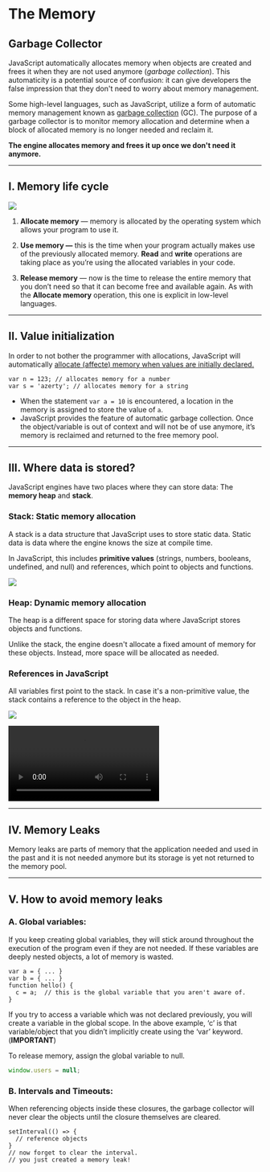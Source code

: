 # The Memory

## Garbage Collector

JavaScript automatically allocates memory when objects are created and frees it when they are not used anymore (*garbage collection*). This automaticity is a potential source of confusion: it can give developers the false impression that they don't need to worry about memory management.

Some high-level languages, such as JavaScript, utilize a form of automatic memory management known as [garbage collection](https://en.wikipedia.org/wiki/Garbage_collection_(computer_science)) (GC). The purpose of a garbage collector is to monitor memory allocation and determine when a block of allocated memory is no longer needed and reclaim it.

**The engine allocates memory and frees it up once we don't need it anymore.**

---

## I. Memory life cycle

![](https://felixgerschau.com/static/87cb911a5bdda814cdc38a1679e327e5/599ea/memory-life-cycle.png)

1. **Allocate memory** — memory is allocated by the operating system which allows your program to use it. 

2. **Use memory —** this is the time when your program actually makes use of the previously allocated memory. **Read** and **write** operations are taking place as you’re using the allocated variables in your code.

3. **Release memory** — now is the time to release the entire memory that you don’t need so that it can become free and available again. As with the **Allocate memory** operation, this one is explicit in low-level languages.

---

## II. Value initialization

In order to not bother the programmer with allocations, JavaScript will automatically <u>allocate (affecte) memory when values are initially declared.</u>

```
var n = 123; // allocates memory for a number
var s = 'azerty'; // allocates memory for a string
```

- When the statement `var a = 10` is encountered, a location in the memory is assigned to store the value of `a`.
- JavaScript provides the feature of automatic garbage collection. Once the object/variable is out of context and will not be of use anymore, it’s memory is reclaimed and returned to the free memory pool.

---

## III. Where data is stored?

JavaScript engines have two places where they can store data: The **memory heap** and **stack**.

### Stack: Static memory allocation

A stack is a data structure that JavaScript uses to store static data. 
Static data is data where the engine knows the size at compile time. 

In JavaScript, this includes **primitive values** (strings, numbers, booleans, undefined, and null) and references, which point to objects and functions.

![](https://felixgerschau.com/static/b94165593eb6e02d73039d8b2cfccfdd/437e0/stack-memory-explained.png)

### Heap: Dynamic memory allocation

The heap is a different space for storing data where JavaScript stores objects and functions.

Unlike the stack, the engine doesn't allocate a fixed amount of memory for these objects. Instead, more space will be allocated as needed.

### References in JavaScript

All variables first point to the stack. In case it's a non-primitive value, the stack contains a reference to the object in the heap.

![](https://felixgerschau.com/static/b452488bd7eeac0405c48f164da6280d/437e0/stack-heap-pointers.png)

![](https://felixgerschau.com/video/stack-heap-gc-animation.mp4)

---

## IV. Memory Leaks

Memory leaks are parts of memory that the application needed and used in the past and it is not needed anymore but its storage is yet not returned to the memory pool.

---

## V. How to avoid memory leaks

### A. **Global variables:** 

If you keep creating global variables, they will stick around throughout the execution of the program even if they are not needed. If these variables are deeply nested objects, a lot of memory is wasted.

```
var a = { ... }
var b = { ... }
function hello() {
  c = a;  // this is the global variable that you aren't aware of.
}
```

If you try to access a variable which was not declared previously, you will create a variable in the global scope. In the above example, ‘c’ is that variable/object that you didn’t implicitly create using the ‘var’ keyword. (**IMPORTANT**)

To release memory, assign the global variable to null.

```javascript
window.users = null;
```


### B. Intervals and Timeouts: 

When referencing objects inside these closures, the garbage collector will never clear the objects until the closure themselves are cleared.

```
setInterval(() => {
  // reference objects
}
// now forget to clear the interval.
// you just created a memory leak!
```

